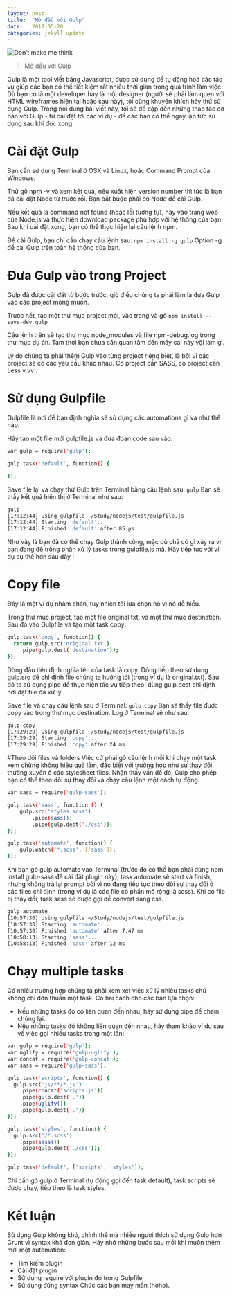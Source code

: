 ```yaml
---
layout: post
title:  "Mở đầu với Gulp"
date:   2017-05-20
categories: jekyll update
---
```

![Don’t make me think](https://viblo.asia/uploads/a8333146-6c7d-4ef7-8807-ef6d24547131.jpg)

>Mở đầu với Gulp

Gulp là một tool viết bằng Javascript, được sử dụng để tự động hoá các tác vụ giúp các bạn có thể tiết kiệm rất nhiều thời gian trong quá trình làm việc. Dù bạn có là một developer hay là một designer (người sẽ phải làm quen với HTML wireframes hiện tại hoặc sau này), tôi cũng khuyến khích hãy thử sử dụng Gulp.
Trong nội dung bài viết này, tôi sẽ đề cập đến những thao tác cơ bản với Gulp - từ cài đặt tới các ví dụ - để các bạn có thể ngay lập tức sử dụng sau khi đọc xong.
# Cài đặt Gulp
Bạn cần sử dụng Terminal ở OSX và Linux, hoặc Command Prompt của Windows.

Thử gõ npm -v và xem kết quả, nếu xuất hiện version number thì tức là bạn đã cài đặt Node từ trước rồi. Bạn bắt buộc phải có Node để cài Gulp.

Nếu kết quả là command not found (hoặc lỗi tương tự), hãy vào trang web của Node.js và thực hiện download package phù hợp với hệ thống của bạn. Sau khi cài đặt xong, bạn có thể thực hiện lại câu lệnh npm.

Để cài Gulp, bạn chỉ cần chạy câu lệnh sau:
`npm install -g gulp`
Option -g để cài Gulp trên toàn hệ thống của bạn.
# Đưa Gulp vào trong Project
Gulp đã được cài đặt từ bước trước, giờ điều chúng ta phải làm là đưa Gulp vào các project mong muốn.

Trước hết, tạo một thư mục project mới, vào trong và gõ
`npm install --save-dev gulp`

Câu lệnh trên sẽ tạo thư mục node_modules và file npm-debug.log trong thư mục dự án. Tạm thời bạn chưa cần quan tâm đến mấy cái này vội làm gì.

Lý do chúng ta phải thêm Gulp vào từng project riêng biệt, là bởi vì các project sẽ có các yêu cầu khác nhau. Có project cần SASS, có project cần Less v.vv..
# Sử dụng Gulpfile
Gulpfile là nơi để bạn định nghĩa sẽ sử dụng các automations gì và như thế nào.

Hãy tạo một file mới gulpfile.js và đưa đoạn code sau vào:
```bash
var gulp = require('gulp');

gulp.task('default', function() {

});
```
Save file lại và chạy thử Gulp trên Terminal bằng câu lệnh sau:
`gulp`
Bạn sẽ thấy kết quả hiển thị ở Terminal như sau:
```bash
gulp
[17:12:44] Using gulpfile ~/Study/nodejs/test/gulpfile.js
[17:12:44] Starting 'default'...
[17:12:44] Finished 'default' after 85 μs
```
Như vậy là bạn đã có thể chạy Gulp thành công, mặc dù chả có gì xảy ra vì bạn đang để trống phần xử lý tasks trong gulpfile.js mà. Hãy tiếp tục với ví dụ cụ thể hơn sau đây !
# Copy file
Đây là một ví dụ nhàm chán, tuy nhiên tôi lựa chọn nó vì nó dễ hiểu.

Trong thư mục project, tạo một file original.txt, và một thư mục destination. Sau đó vào Gulpfile và tạo một task copy:
```bash
gulp.task('copy', function() {
  return gulp.src('original.txt')
    .pipe(gulp.dest('destination'));
});
```
Dòng đầu tiên định nghĩa tên của task là copy. Dòng tiếp theo sử dụng gulp.src để chỉ định file chúng ta hướng tới (trong ví dụ là original.txt). Sau đó ta sử dụng pipe để thực hiện tác vụ tiếp theo: dùng gulp.dest chỉ định nơi đặt file đã xử lý.

Save file và chạy câu lệnh sau ở Terminal:
`gulp copy`
Bạn sẽ thấy file được copy vào trong thư mục destination. Log ở Terminal sẽ như sau:
```bash
gulp copy
[17:29:29] Using gulpfile ~/Study/nodejs/test/gulpfile.js
[17:29:29] Starting 'copy'...
[17:29:29] Finished 'copy' after 24 ms
```
#Theo dõi files và folders
Việc cứ phải gõ câu lệnh mỗi khi chạy một task xem chừng không hiệu quả lắm, đặc biệt với trường hợp như sự thay đổi thường xuyên ở các stylesheet files. Nhận thấy vấn đề đó, Gulp cho phép bạn có thể theo dõi sự thay đổi và chạy câu lệnh một cách tự động.
```bash
var sass = require('gulp-sass');

gulp.task('sass', function () {
    gulp.src('styles.scss')
        .pipe(sass())
        .pipe(gulp.dest('./css'));
});

gulp.task('automate', function() {
    gulp.watch('*.scss', ['sass']);
});
```
Khi bạn gõ gulp automate vào Terminal (trước đó có thể bạn phải dùng npm install gulp-sass để cài đặt plugin này), task automate sẽ start và finish, nhưng không trả lại prompt bởi vì nó đang tiếp tục theo dõi sự thay đổi ở các files chỉ định (trong ví dụ là các file có phần mở rộng là scss). Khi có file bị thay đổi, task sass sẽ được gọi để convert sang css.
```bash
gulp automate
[10:57:30] Using gulpfile ~/Study/nodejs/test/gulpfile.js
[10:57:30] Starting 'automate'...
[10:57:30] Finished 'automate' after 7.47 ms
[10:58:13] Starting 'sass'...
[10:58:13] Finished 'sass' after 12 ms
```
# Chạy multiple tasks
Có nhiều trường hợp chúng ta phải xem xét việc xử lý nhiều tasks chứ không chỉ đơn thuần một task. Có hai cách cho các bạn lựa chọn:

- Nếu những tasks đó có liên quan đến nhau, hãy sử dụng pipe để chain chúng lại.
- Nếu những tasks đó không liên quan đến nhau, hãy tham khảo ví dụ sau về việc gọi nhiều tasks trong một lần:

```bash
var gulp = require('gulp');
var uglify = require('gulp-uglify');
var concat = require('gulp-concat');
var sass = require('gulp-sass');

gulp.task('scripts', function() {
  gulp.src('js/**/*.js')
    .pipe(concat('scripts.js'))
    .pipe(gulp.dest('.'))
    .pipe(uglify())
    .pipe(gulp.dest('.'))
});

gulp.task('styles', function() {
  gulp.src('/*.scss')
    .pipe(sass())
    .pipe(gulp.dest('./css'));
});

gulp.task('default', ['scripts', 'styles']);
```
Chỉ cần gõ gulp ở Terminal (tự động gọi đến task default), task scripts sẽ được chạy, tiếp theo là task styles.
# Kết luận
Sử dụng Gulp không khó, chính thế mà nhiều người thích sử dụng Gulp hơn Grunt vì syntax khá đơn giản. Hãy nhớ những bước sau mỗi khi muốn thêm mới một automation:

- Tìm kiếm plugin
- Cài đặt plugin
- Sử dụng require với plugin đó trong Gulpfile
- Sử dụng đúng syntax
Chúc các bạn may mắn (hoho).
